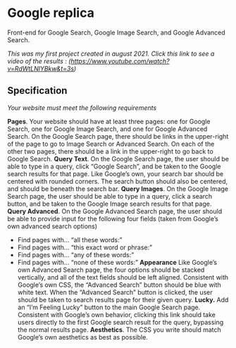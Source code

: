 # Google replica

Front-end for Google Search, Google Image Search, and Google Advanced Search.


*This was my first project created in august 2021. Click this link to see a video of the results : (https://www.youtube.com/watch?v=RdWtLNlYBkw&t=3s)*

## Specification

*Your website must meet the following requirements*

**Pages**. Your website should have at least three pages: one for Google Search, one for Google Image Search, and one for Google Advanced Search.
On the Google Search page, there should be links in the upper-right of the page to go to Image Search or Advanced Search. On each of the other two pages, there should be a link in the upper-right to go back to Google Search.
**Query Text**. On the Google Search page, the user should be able to type in a query, click “Google Search”, and be taken to the Google search results for that page.
Like Google’s own, your search bar should be centered with rounded corners. The search button should also be centered, and should be beneath the search bar.
**Query Images**. On the Google Image Search page, the user should be able to type in a query, click a search button, and be taken to the Google Image search results for that page.
**Query Advanced**. On the Google Advanced Search page, the user should be able to provide input for the following four fields (taken from Google’s own advanced search options)
- Find pages with… “all these words:”
- Find pages with… “this exact word or phrase:”
- Find pages with… “any of these words:”
- Find pages with… “none of these words:”
**Appearance** Like Google’s own Advanced Search page, the four options should be stacked vertically, and all of the text fields should be left aligned.
Consistent with Google’s own CSS, the “Advanced Search” button should be blue with white text. When the “Advanced Search” button is clicked, the user should be taken to search results page for their given query.
**Lucky.** Add an “I’m Feeling Lucky” button to the main Google Search page. Consistent with Google’s own behavior, clicking this link should take users directly to the first Google search result for the query, bypassing the normal results page.
**Aesthetics**. The CSS you write should match Google’s own aesthetics as best as possible.

